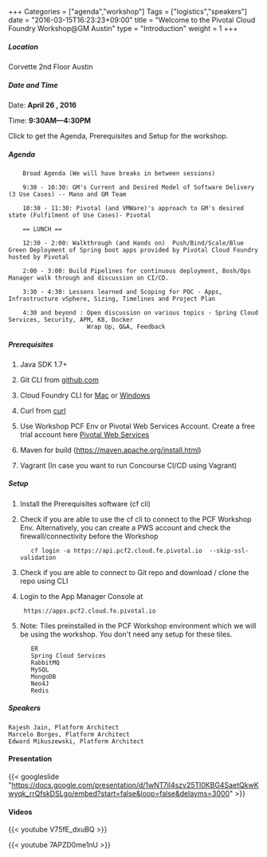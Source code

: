 +++
Categories = ["agenda","workshop"]
Tags = ["logistics","speakers"]
date = "2016-03-15T16:23:23+09:00"
title = "Welcome to the Pivotal Cloud Foundry Workshop@GM Austin"
type = "Introduction"
weight = 1
+++
##### Location

Corvette 2nd Floor Austin

##### Date and Time
Date: **April 26 , 2016**

Time: **9:30AM—4:30PM**

Click to get the Agenda, Prerequisites and Setup for the workshop.

<!--more-->

##### Agenda

        Broad Agenda (We will have breaks in between sessions)

        9:30 - 10:30: GM's Current and Desired Model of Software Delivery (3 Use Cases) -- Mano and GM Team

        10:30 - 11:30: Pivotal (and VMWare)'s approach to GM's desired state (Fulfilment of Use Cases)- Pivotal

        == LUNCH ==

        12:30 - 2:00: Walkthrough (and Hands on)  Push/Bind/Scale/Blue Green Deployment of Spring boot apps provided by Pivotal Cloud Foundry hosted by Pivotal

        2:00 - 3:00: Build Pipelines for continuous deployment, Bosh/Ops Manager walk through and discussion on CI/CD.

        3:30 - 4:30: Lessons learned and Scoping for POC - Apps, Infrastructure vSphere, Sizing, Timelines and Project Plan

        4:30 and beyond : Open discussion on various topics - Spring Cloud Services, Security, APM, K8, Docker
                          Wrap Up, Q&A, Feedback


##### Prerequisites
1. Java SDK 1.7+

2. Git CLI from [github.com](https://mac.github.com/)

3. Cloud Foundry CLI for [Mac](https://github.com/cloudfoundry/cli/releases) or [Windows](http://docs.cloudfoundry.org/devguide/installcf/install-go-cli.html#windows)

4. Curl from [curl](http://curl.haxx.se/)

5. Use Workshop PCF Env or Pivotal Web Services Account.  Create a free trial account here [Pivotal Web Services](http://run.pivotal.io/)

6. Maven for build (https://maven.apache.org/install.html)

7. Vagrant (In case you want to run Concourse CI/CD using Vagrant)

##### Setup

1. Install the Prerequisites software (cf cli)

2. Check if you are able to use the cf cli to connect to the PCF Workshop Env. Alternatively, you can create a PWS account and check the firewall/connectivity before the Workshop

          cf login -a https://api.pcf2.cloud.fe.pivotal.io  --skip-ssl-validation

3. Check if you are able to connect to Git repo and download / clone the repo using CLI
4. Login to the App Manager Console at

        https://apps.pcf2.cloud.fe.pivotal.io

5. Note: Tiles preinstalled in the PCF Workshop environment which we will be using the workshop. You don't need any setup for these tiles.

          ER
          Spring Cloud Services
          RabbitMQ
          MySQL
          MongoDB
          Neo4J
          Redis


##### Speakers

    Rajesh Jain, Platform Architect
    Marcelo Borges, Platform Architect
    Edward Mikuszewski, Platform Architect

#### Presentation


{{< googleslide "https://docs.google.com/presentation/d/1wNT7il4szv25Tl0KBG4SaetQkwKwyqk_rrQfskDSLgo/embed?start=false&loop=false&delayms=3000" >}}


#### Videos


{{< youtube V75fE_dxuBQ >}}


{{< youtube 7APZD0me1nU >}}
